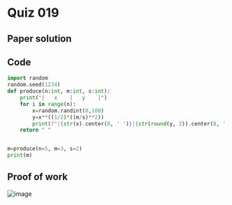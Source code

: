 # Quiz 019

## Paper solution


## Code
```.py
import random
random.seed(1234)
def produce(n:int, m:int, s:int):
    print("|   x    |   y    |")
    for i in range(n):
        x=random.randint(0,100)
        y=x**((1/2)*((m/s)**2))
        print(f"|{str(x).center(8, ' ')}|{str(round(y, 2)).center(8, ' ')}|")
    return " "


m=produce(n=5, m=3, s=2)
print(m)

```

## Proof of work
![image](https://github.com/user-attachments/assets/16e4aba3-f0ab-457f-8b69-a3d13cc332f9)








